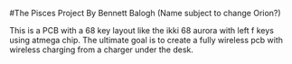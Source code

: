 #The Pisces Project
By Bennett Balogh 
(Name subject to change Orion?)

This is a PCB with a 68 key layout like the ikki 68 aurora with left f keys using atmega chip.
The ultimate goal is to create a fully wireless pcb with wireless charging from a charger under the desk.
